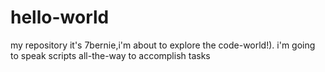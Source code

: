 # hello-world
my repository
it's 7bernie,i'm about to explore the code-world!).
i'm going to speak scripts all-the-way to accomplish tasks

